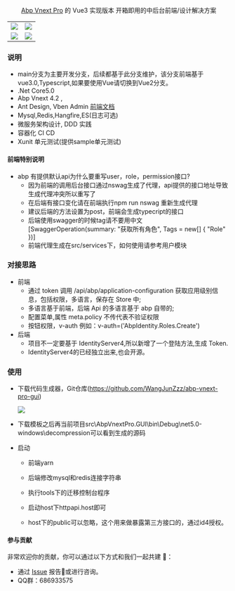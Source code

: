 ﻿<div align="center">

​																			[Abp Vnext Pro](https://github.com/WangJunZzz/abp-vnext-pro) 的 Vue3 实现版本  开箱即用的中后台前端/设计解决方案

<table>
    <tr>
        <td><img src="https://blog-resouce.oss-cn-shenzhen.aliyuncs.com/images/abp/login.png"/></td>
        <td><img src="https://blog-resouce.oss-cn-shenzhen.aliyuncs.com/images/abp/user.png"/></td>
    </tr>
    <tr>
         <td><img src="https://blog-resouce.oss-cn-shenzhen.aliyuncs.com/images/abp/role.png"/></td>
        <td><img src="https://blog-resouce.oss-cn-shenzhen.aliyuncs.com/images/abp/settings.png"/></td>
    </tr>
</table>

</div>

### 说明

- main分支为主要开发分支，后续都基于此分支维护，该分支前端基于vue3.0,Typescript,如果要使用Vue请切换到Vue2分支。
- .Net Core5.0
- Abp Vnext 4.2 ,
- Ant Design, Vben Admin [前端文档](https://vvbin.cn/doc-next/)
- Mysql,Redis,Hangfire,ES(日志可选)
- 微服务架构设计, DDD 实践
- 容器化 CI CD
- Xunit 单元测试(提供sample单元测试)



#### 前端特别说明

- abp 有提供默认api为什么要重写user，role，permission接口?
  - 因为前端的调用后台接口通过nswag生成了代理，api提供的接口地址导致生成代理冲突所以重写了
  - 在后端有接口变化请在前端执行npm run nswag 重新生成代理
  - 建议后端的方法设置为post，前端会生成typecript的接口
  - 后端使用swagger的时候tag请不要用中文   [SwaggerOperation(summary: "获取所有角色", Tags = new[] { "Role" })]
  - 前端代理生成在src/services下，如何使用请参考用户模块
  
  

### 对接思路

- 前端
  - 通过 token 调用 /api/abp/application-configuration 获取应用级别信息，包括权限，多语言，保存在 Store 中;
  - 多语言基于前端，后端 Api 的多语言基于 abp 自带的;
  - 配置菜单,属性 meta.policy 不传代表不验证权限
  - 按钮权限，v-auth 例如：v-auth=('AbpIdentity.Roles.Create')
- 后端
  - 项目不一定要基于 IdentityServer4,所以新增了一个登陆方法,生成 Token.
  - IdentityServer4的已经独立出来,也会开源。

### 使用

- 下载代码生成器，Git仓库(https://github.com/WangJunZzz/abp-vnext-pro-gui)

  ![](https://blog-resouce.oss-cn-shenzhen.aliyuncs.com/images/abp/gui.png)

- 下载模板之后再当前项目src\AbpVnextPro.GUI\bin\Debug\net5.0-windows\decompression可以看到生成的源码
- 启动
  - 前端yarn
  
  - 后端修改mysql和redis连接字符串
  
  - 执行tools下的迁移控制台程序
  
  - 启动host下httpapi.host即可
  
  - host下的public可以忽略，这个用来做暴露第三方接口的，通过id4授权。
  
    

#### 参与贡献

非常欢迎你的贡献，你可以通过以下方式和我们一起共建 :star2:：

- 通过 [Issue](https://github.com/WangJunZzz/abp-vnext-pro/issues) 报告:bug:或进行咨询。
- QQ群：686933575
